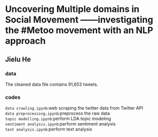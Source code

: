 # Uncovering Multiple domains in Social Movement ——investigating the #Metoo movement with an NLP approach
## Jielu He
### data
The cleaned data file contains 91,653 tweets.

### codes
`data crawling.ipynb`:web scraping the twitter data from Twitter API<br>
`data preprocessing.ipynb`:preprocess the raw data<br>
`topic modelling.ipynb`:perform LDA topic modeling<br>
`sentiment analysis.ipynb`:perform sentiment analysis<br>
`text analysis.ipynb`:perform text analysis<br>

